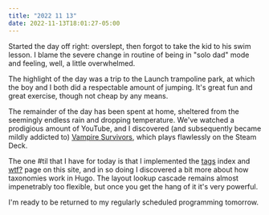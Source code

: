 ```yaml
---
title: "2022 11 13"
date: 2022-11-13T18:01:27-05:00
---
```


Started the day off right: overslept, then forgot to take the kid to his swim
lesson. I blame the severe change in routine of being in "solo dad" mode and
feeling, well, a little overwhelmed.

The highlight of the day was a trip to the Launch trampoline park, at which the
boy and I both did a respectable amount of jumping. It's great fun and great
exercise, though not cheap by any means.

The remainder of the day has been spent at home, sheltered from the seemingly
endless rain and dropping temperature. We've watched a prodigious amount of
YouTube, and I discovered (and subsequently became mildly addicted to) [Vampire
Survivors](https://store.steampowered.com/app/1794680/Vampire_Survivors/), which
plays flawlessly on the Steam Deck.

The one #til that I have for today is that I implemented the [tags](/tags) index
and [wtf?](/wtf) page on this site, and in so doing I discovered a bit more
about how taxonomies work in Hugo. The layout lookup cascade remains almost
impenetrably too flexible, but once you get the hang of it it's very powerful.

I'm ready to be returned to my regularly scheduled programming tomorrow.
